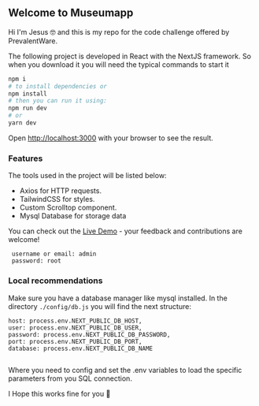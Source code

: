 

## Welcome to Museumapp

Hi I'm Jesus :nerd_face: and this is my repo for the code challenge offered by PrevalentWare.

The following project is developed in React with the NextJS framework.
So when you download it you will need the typical commands to start it

```bash
npm i
# to install dependencies or 
npm install
# then you can run it using:
npm run dev
# or
yarn dev
```

Open [http://localhost:3000](http://localhost:3000) with your browser to see the result.

### Features

The tools used in the project will be listed below:

- Axios for HTTP requests.
- TailwindCSS for styles.
- Custom Scrolltop component.
- Mysql Database for storage data

You can check out the [Live Demo](https://museum-app-gamma.vercel.app/) - your feedback and contributions are welcome!

```
 username or email: admin
 password: root
```

### Local recommendations

Make sure you have a database manager like mysql installed.
In the directory ``` ./config/db.js ``` you will find the next structure:
```
host: process.env.NEXT_PUBLIC_DB_HOST,
user: process.env.NEXT_PUBLIC_DB_USER,
password: process.env.NEXT_PUBLIC_DB_PASSWORD,
port: process.env.NEXT_PUBLIC_DB_PORT,
database: process.env.NEXT_PUBLIC_DB_NAME
    
```
Where you need to config and set the .env variables to load the specific parameters from you SQL connection.

I Hope this works fine for you :robot:
